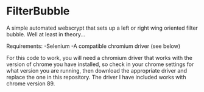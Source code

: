 # FilterBubble
A simple automated webscrypt that sets up a left or right wing oriented filter bubble. Well at least in theory...

Requirements:
  -Selenium
  -A compatible chromium driver (see below)

For this code to work, you will need a chromium driver that works with the version of chrome you have installed, so check in your chrome settings for what version you are running, then download the appropriate driver and replace the one in this repository. The driver I have included works with chrome version 89.
